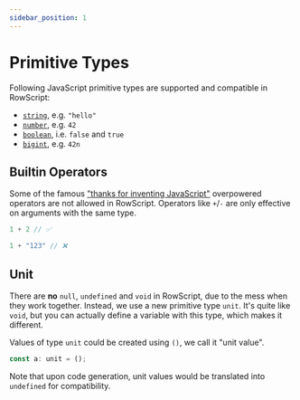 ```yaml
---
sidebar_position: 1
---
```


# Primitive Types

Following JavaScript primitive types are supported and compatible in RowScript:

* [`string`], e.g. `"hello"`
* [`number`], e.g. `42`
* [`boolean`], i.e. `false` and `true`
* [`bigint`], e.g. `42n`

[`string`]: https://developer.mozilla.org/en-US/docs/Web/JavaScript/Reference/Global_Objects/String

[`number`]: https://developer.mozilla.org/en-US/docs/Web/JavaScript/Reference/Global_Objects/Number

[`boolean`]: https://developer.mozilla.org/en-US/docs/Web/JavaScript/Reference/Global_Objects/Boolean

[`bigint`]: https://developer.mozilla.org/en-US/docs/Web/JavaScript/Reference/Global_Objects/BigInt

## Builtin Operators

Some of the famous ["thanks for inventing JavaScript"] overpowered operators are not allowed in RowScript. Operators
like `+`/`-` are only effective on arguments with the same type.

```js
1 + 2 // ✅

1 + "123" // ❌
```

["thanks for inventing JavaScript"]: https://www.reddit.com/r/ProgrammerHumor/comments/8srix1/thanks_brendan_for_giving_us_the_javascript

## Unit

There are **no** `null`, `undefined` and `void` in RowScript, due to the mess when they work together. Instead, we use a
new primitive type `unit`. It's quite like `void`, but you can actually define a variable with this type, which makes it
different.

Values of type `unit` could be created using `()`, we call it "unit value".

```ts
const a: unit = ();
```

Note that upon code generation, unit values would be translated into `undefined` for compatibility.
